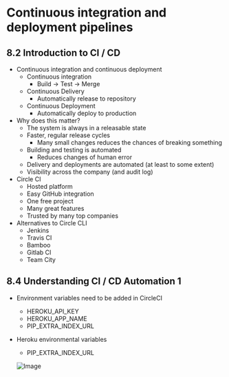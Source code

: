 # Continuous integration and deployment pipelines

## 8.2 Introduction to CI / CD
- Continuous integration and continuous deployment
    - Continuous integration
        - Build → Test → Merge
    - Continuous Delivery
        - Automatically release to repository
    - Continuous Deployment
        - Automatically deploy to production
- Why does this matter?
    - The system is always in a releasable state
    - Faster, regular release cycles
         - Many small changes reduces the chances of breaking something
    - Building and testing is automated
        - Reduces changes of human error
    - Delivery and deployments are automated (at least to some extent)
    - Visibility across the company (and audit log)
- Circle CI
    - Hosted platform
    - Easy GitHub integration
    - One free project
    - Many great features
    - Trusted by many top companies
- Alternatives to Circle CLI
    - Jenkins
    - Travis CI
    - Bamboo
    - Gitlab CI
    - Team City

## 8.4 Understanding CI / CD Automation 1
- Environment variables need to be added in CircleCI
    - HEROKU_API_KEY
    - HEROKU_APP_NAME
    - PIP_EXTRA_INDEX_URL
- Heroku environmental variables
    - PIP_EXTRA_INDEX_URL



    ![Image](images/cicd.png)